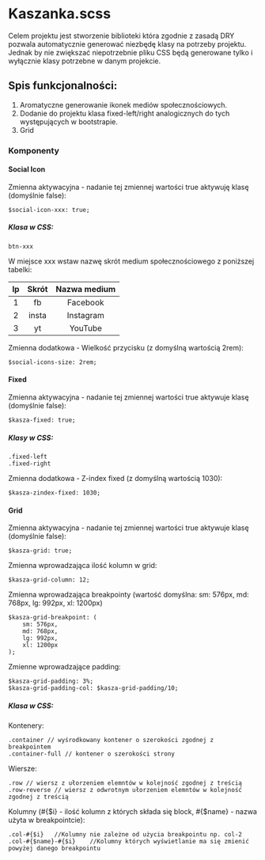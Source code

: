 # Kaszanka.scss 
Celem projektu jest stworzenie biblioteki która zgodnie z zasadą DRY pozwala automatycznie generować niezbędę klasy na potrzeby projektu. Jednak by nie zwiększać niepotrzebnie pliku CSS będą generowane tylko i wyłącznie klasy potrzebne w danym projekcie.

## Spis funkcjonalności:
1. Aromatyczne generowanie ikonek mediów społecznościowych.
2. Dodanie do projektu klasa fixed-left/right analogicznych do tych występujących w bootstrapie.
3. Grid

### Komponenty 

#### Social Icon

Zmienna aktywacyjna - nadanie tej zmiennej wartości true aktywuję klasę (domyślnie false):
```
$social-icon-xxx: true;
```
##### Klasa w CSS:
```
btn-xxx
```
W miejsce xxx wstaw nazwę skrót medium społecznościowego z poniższej tabelki:

| lp | Skrót | Nazwa medium | 
| :---: | :-: | :-: | 
| 1 | fb | Facebook | 
| 2 | insta | Instagram | 
| 3 | yt | YouTube | 

Zmienna dodatkowa - Wielkość przycisku (z domyślną wartością 2rem):
```
$social-icons-size: 2rem;
```

#### Fixed

Zmienna aktywacyjna - nadanie tej zmiennej wartości true aktywuje klasę (domyślnie false):
```
$kasza-fixed: true;
```
##### Klasy w CSS:
```
.fixed-left
.fixed-right 
```
Zmienna dodatkowa - Z-index fixed (z domyślną wartością 1030):
```
$kasza-zindex-fixed: 1030;
```


#### Grid

Zmienna aktywacyjna - nadanie tej zmiennej wartości true aktywuje klasę (domyślnie false):
```
$kasza-grid: true;
```
Zmienna wprowadzająca ilość kolumn w grid:
```
$kasza-grid-column: 12;
```
Zmienna wprowadzająca breakpointy (wartość domyślna: sm: 576px, md: 768px, lg: 992px, xl: 1200px)
```
$kasza-grid-breakpoint: (
    sm: 576px,
    md: 768px,
    lg: 992px,
    xl: 1200px
);
```
Zmienne wprowadzające padding:
```
$kasza-grid-padding: 3%;
$kasza-grid-padding-col: $kasza-grid-padding/10;
```

##### Klasa w CSS:
Kontenery:
```
.container // wyśrodkowany kontener o szerokości zgodnej z breakpointem 
.container-full // kontener o szerokości strony 
```
Wiersze:
```
.row // wiersz z ułorzeniem elemntów w kolejność zgodnej z treścią 
.row-reverse // wiersz z odwrotnym ułorzeniem elemntów w kolejność zgodnej z treścią 
```
Kolumny (#{$i} - ilość kolumn z których składa się block, #{$name} - nazwa użyta w breakpointcie):
```
.col-#{$i}   //Kolumny nie zależne od użycia breakpointu np. col-2 
.col-#{$name}-#{$i}    //Kolumny których wyświetlanie ma się zmienić powyżej danego breakpointu
```

